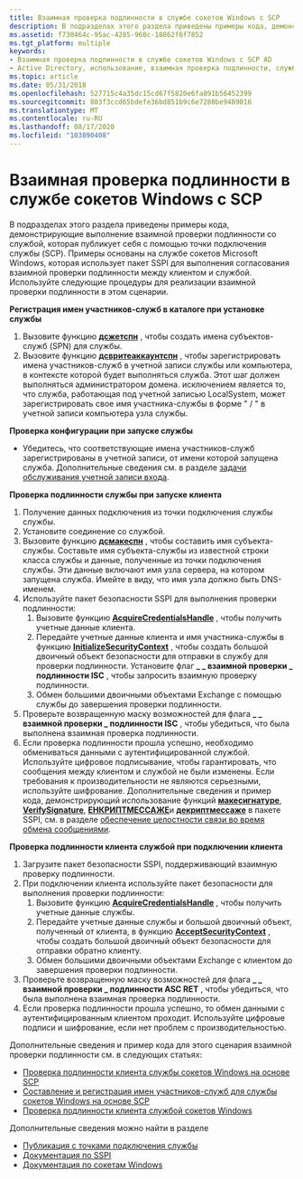 ```yaml
---
title: Взаимная проверка подлинности в службе сокетов Windows с SCP
description: В подразделах этого раздела приведены примеры кода, демонстрирующие выполнение взаимной проверки подлинности со службой, которая публикует себя с помощью точки подключения службы (SCP).
ms.assetid: f730464c-95ac-4285-960c-18862f6f7852
ms.tgt_platform: multiple
keywords:
- Взаимная проверка подлинности в службе сокетов Windows с SCP AD
- Active Directory, использование, взаимная проверка подлинности, служба сокетов Windows с SCP
ms.topic: article
ms.date: 05/31/2018
ms.openlocfilehash: 527715c4a35dc15cd67f5820e6fa891b56452399
ms.sourcegitcommit: 803f3ccd65bdefe36bd851b9c6e7280be9489016
ms.translationtype: MT
ms.contentlocale: ru-RU
ms.lasthandoff: 08/17/2020
ms.locfileid: "103890408"
---
```

# <a name="mutual-authentication-in-a-windows-sockets-service-with-scp"></a>Взаимная проверка подлинности в службе сокетов Windows с SCP

В подразделах этого раздела приведены примеры кода, демонстрирующие выполнение взаимной проверки подлинности со службой, которая публикует себя с помощью точки подключения службы (SCP). Примеры основаны на службе сокетов Microsoft Windows, которая использует пакет SSPI для выполнения согласования взаимной проверки подлинности между клиентом и службой. Используйте следующие процедуры для реализации взаимной проверки подлинности в этом сценарии.

**Регистрация имен участников-служб в каталоге при установке службы**

1.  Вызовите функцию [**дсжетспн**](/windows/desktop/api/Ntdsapi/nf-ntdsapi-dsgetspna) , чтобы создать имена субъектов-служб (SPN) для службы.
2.  Вызовите функцию [**дсвритеаккаунтспн**](/windows/desktop/api/Ntdsapi/nf-ntdsapi-dswriteaccountspna) , чтобы зарегистрировать имена участников-служб в учетной записи службы или компьютера, в контексте которой будет выполняться служба. Этот шаг должен выполняться администратором домена. исключением является то, что служба, работающая под учетной записью LocalSystem, может зарегистрировать свое имя участника-службы в форме " <service class> / <host> " в учетной записи компьютера узла службы.

**Проверка конфигурации при запуске службы**

-   Убедитесь, что соответствующие имена участников-служб зарегистрированы в учетной записи, от имени которой запущена служба. Дополнительные сведения см. в разделе [задачи обслуживания учетной записи входа](logon-account-maintenance-tasks.md).

**Проверка подлинности службы при запуске клиента**

1.  Получение данных подключения из точки подключения службы службы.
2.  Установите соединение со службой.
3.  Вызовите функцию [**дсмакеспн**](/windows/desktop/api/Dsparse/nf-dsparse-dsmakespna) , чтобы составить имя субъекта-службы. Составьте имя субъекта-службы из известной строки класса службы и данные, полученные из точки подключения службы. Эти данные включают имя узла сервера, на котором запущена служба. Имейте в виду, что имя узла должно быть DNS-именем.
4.  Используйте пакет безопасности SSPI для выполнения проверки подлинности:
    1.  Вызовите функцию [**AcquireCredentialsHandle**](../SecAuthN/acquirecredentialshandle--general.md) , чтобы получить учетные данные клиента.
    2.  Передайте учетные данные клиента и имя участника-службы в функцию [**InitializeSecurityContext**](../SecAuthN/initializesecuritycontext--general.md) , чтобы создать большой двоичный объект безопасности для отправки в службу для проверки подлинности. Установите флаг **\_ \_ взаимной проверки \_ подлинности ISC** , чтобы запросить взаимную проверку подлинности.
    3.  Обмен большими двоичными объектами Exchange с помощью службы до завершения проверки подлинности.
5.  Проверьте возвращенную маску возможностей для флага **\_ \_ взаимной проверки \_ подлинности ISC** , чтобы убедиться, что была выполнена взаимная проверка подлинности.
6.  Если проверка подлинности прошла успешно, необходимо обмениваться данными с аутентифицированной службой. Используйте цифровое подписывание, чтобы гарантировать, что сообщения между клиентом и службой не были изменены. Если требования к производительности не являются серьезными, используйте шифрование. Дополнительные сведения и пример кода, демонстрирующий использование функций [**макесигнатуре**](/windows/desktop/api/sspi/nf-sspi-makesignature), [**VerifySignature**](/windows/desktop/api/sspi/nf-sspi-verifysignature), [**ЕНКРИПТМЕССАЖЕ**](../SecAuthN/encryptmessage--general.md)и [**декриптмессаже**](../SecAuthN/decryptmessage--general.md) в пакете SSPI, см. в разделе [обеспечение целостности связи во время обмена сообщениями](/windows/desktop/SecAuthN/ensuring-communication-integrity-during-message-exchange).

**Проверка подлинности клиента службой при подключении клиента**

1.  Загрузите пакет безопасности SSPI, поддерживающий взаимную проверку подлинности.
2.  При подключении клиента используйте пакет безопасности для выполнения проверки подлинности:
    1.  Вызовите функцию [**AcquireCredentialsHandle**](../SecAuthN/acquirecredentialshandle--general.md) , чтобы получить учетные данные службы.
    2.  Передайте учетные данные службы и большой двоичный объект, полученный от клиента, в функцию [**AcceptSecurityContext**](../SecAuthN/acceptsecuritycontext--general.md) , чтобы создать большой двоичный объект безопасности для отправки обратно клиенту.
    3.  Обмен большими двоичными объектами Exchange с клиентом до завершения проверки подлинности.
3.  Проверьте возвращенную маску возможностей для флага **\_ \_ взаимной проверки \_ подлинности ASC RET** , чтобы убедиться, что была выполнена взаимная проверка подлинности.
4.  Если проверка подлинности прошла успешно, то обмен данными с аутентифицированным клиентом проходит. Используйте цифровые подписи и шифрование, если нет проблем с производительностью.

Дополнительные сведения и пример кода для этого сценария взаимной проверки подлинности см. в следующих статьях:

-   [Проверка подлинности клиента службы сокетов Windows на основе SCP](how-a-client-authenticates-an-scp-based-windows-sockets-service.md)
-   [Составление и регистрация имен участников-служб для службы сокетов Windows на основе SCP](composing-and-registering-spns-for-an-scp-based-windows-sockets-service.md)
-   [Проверка подлинности клиента службой сокетов Windows](how-a-windows-sockets-service-authenticates-a-client.md)

Дополнительные сведения можно найти в разделе

-   [Публикация с точками подключения службы](publishing-with-service-connection-points.md)
-   [Документация по SSPI](/windows/desktop/SecAuthN/sspi)
-   [Документация по сокетам Windows](/windows/desktop/WinSock/windows-sockets-start-page-2)

 

 